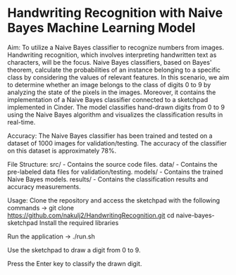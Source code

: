 # Handwriting Recognition with Naive Bayes Machine Learning Model

Aim: To utilize a Naive Bayes classifier to recognize numbers from images. Handwriting recognition, which involves interpreting handwritten text as characters, will be the focus. Naive Bayes classifiers, based on Bayes' theorem, calculate the probabilities of an instance belonging to a specific class by considering the values of relevant features. In this scenario, we aim to determine whether an image belongs to the class of digits 0 to 9 by analyzing the state of the pixels in the images. Moreover, it contains the implementation of a Naive Bayes classifier connected to a sketchpad implemented in Cinder. The model classifies hand-drawn digits from 0 to 9 using the Naive Bayes algorithm and visualizes the classification results in real-time.

Accuracy:
The Naive Bayes classifier has been trained and tested on a dataset of 1000 images for validation/testing. The accuracy of the classifier on this dataset is approximately 78%.


File Structure:
src/ - Contains the source code files.
data/ - Contains the pre-labeled data files for validation/testing.
models/ - Contains the trained Naive Bayes models.
results/ - Contains the classification results and accuracy measurements.


Usage: 
Clone the repository and access the sketchpad with the following commands -> 
git clone https://github.com/nakulj2/HandwritingRecognition.git
cd naive-bayes-sketchpad
Install the required libraries

Run the application -> 
./run.sh

Use the sketchpad to draw a digit from 0 to 9.

Press the Enter key to classify the drawn digit.


